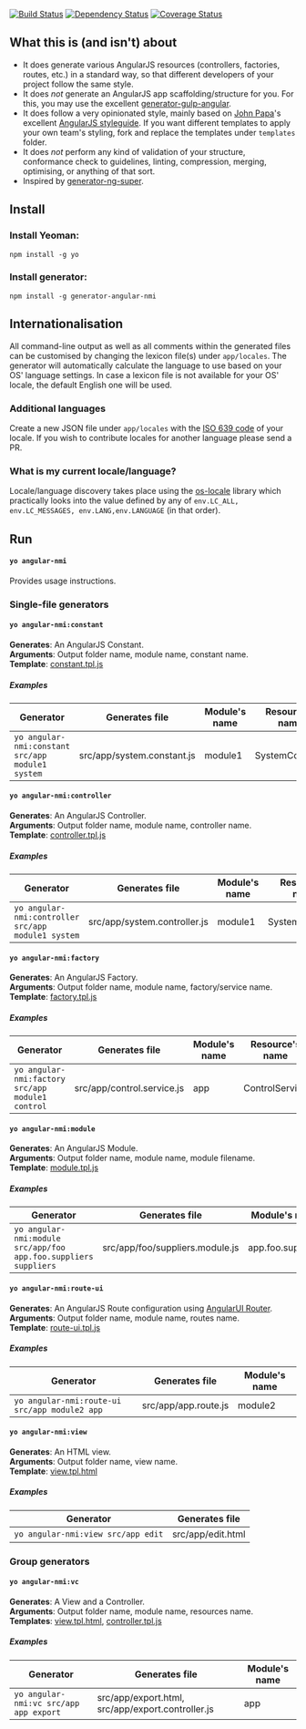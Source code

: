 [![Build Status](https://travis-ci.org/NMichas/yeoman-generator-angular-nmi.svg?branch=master)](https://travis-ci.org/NMichas/yeoman-generator-angular-nmi)
[![Dependency Status](https://gemnasium.com/NMichas/yeoman-generator-angular-nmi.svg)](https://gemnasium.com/NMichas/yeoman-generator-angular-nmi)
[![Coverage Status](https://coveralls.io/repos/github/NMichas/yeoman-generator-angular-nmi/badge.svg?branch=master)](https://coveralls.io/github/NMichas/yeoman-generator-angular-nmi?branch=master)  

## What this is (and isn't) about
* It does generate various AngularJS resources (controllers, factories, routes, etc.) in a
standard way, so that different developers of your project follow the
same style.
* It does *not* generate an AngularJS app scaffolding/structure for you. For this,
you may use the excellent [generator-gulp-angular](https://github.com/Swiip/generator-gulp-angular).
* It does follow a very opinionated style, mainly based on [John Papa](https://github.com/johnpapa)'s excellent
[AngularJS styleguide](https://github.com/johnpapa/angular-styleguide). If you want
different templates to apply your own team's styling, fork and replace the templates
under `templates` folder.
* It does *not* perform any kind of validation of your structure, conformance check to
guidelines, linting, compression, merging, optimising, or anything of that sort.
* Inspired by [generator-ng-super](https://github.com/jshipster/generator-ng-super).

## Install

### Install Yeoman:
```
npm install -g yo
```

### Install generator:
```
npm install -g generator-angular-nmi
```

## Internationalisation
All command-line output as well as all comments within the generated files can be
customised by changing the lexicon file(s) under `app/locales`. The generator will
automatically calculate the language to use based on your OS' language settings.
In case a lexicon file is not available for your OS' locale, the default English
one will be used.
### Additional languages
Create a new JSON file under `app/locales` with the
[ISO 639 code](https://en.wikipedia.org/wiki/List_of_ISO_639-1_codes) of your
locale. If you wish to contribute locales for another language please
send a PR.
### What is my current locale/language?
Locale/language discovery takes place using the
[os-locale](https://github.com/sindresorhus/os-locale) library which practically
looks into the value defined by any of
`env.LC_ALL, env.LC_MESSAGES, env.LANG,env.LANGUAGE` (in that order).

## Run
#### `yo angular-nmi`
Provides usage instructions.

### Single-file generators


#### `yo angular-nmi:constant`
__Generates__: An AngularJS Constant.  
__Arguments__: Output folder name, module name, constant name.    
__Template__: [constant.tpl.js](templates/constant.tpl.js)

##### Examples
| Generator | Generates file | Module's name | Resource's name |
| --------- | -------------- | ------------- | --------------- |
| `yo angular-nmi:constant src/app module1 system` | src/app/system.constant.js | module1 | SystemConstant |


#### `yo angular-nmi:controller`
__Generates__: An AngularJS Controller.  
__Arguments__: Output folder name, module name, controller name.  
__Template__: [controller.tpl.js](templates/controller.tpl.js)

##### Examples
| Generator | Generates file | Module's name | Resource's name |
| --------- | -------------- | ------------- | --------------- |
| `yo angular-nmi:controller src/app module1 system` | src/app/system.controller.js | module1 | SystemController |


#### `yo angular-nmi:factory`
__Generates__: An AngularJS Factory.  
__Arguments__: Output folder name, module name, factory/service name.    
__Template__: [factory.tpl.js](templates/factory.tpl.js)

##### Examples
| Generator | Generates file | Module's name | Resource's name |
| --------- | -------------- | ------------- | --------------- |
| `yo angular-nmi:factory src/app module1 control` | src/app/control.service.js | app | ControlService |


#### `yo angular-nmi:module`
__Generates__: An AngularJS Module.  
__Arguments__: Output folder name, module name, module filename.  
__Template__: [module.tpl.js](templates/module.tpl.js)

##### Examples
| Generator | Generates file | Module's name |
| --------- | -------------- | ------------- |
| `yo angular-nmi:module src/app/foo app.foo.suppliers suppliers` | src/app/foo/suppliers.module.js | app.foo.suppliers |


#### `yo angular-nmi:route-ui`
__Generates__: An AngularJS Route configuration using [AngularUI Router](https://github.com/angular-ui/ui-router).  
__Arguments__: Output folder name, module name, routes name.  
__Template__: [route-ui.tpl.js](templates/route-ui.tpl.js)

##### Examples
| Generator | Generates file | Module's name |
| --------- | -------------- | ------------- |
| `yo angular-nmi:route-ui src/app module2 app` | src/app/app.route.js | module2 |


#### `yo angular-nmi:view`
__Generates__: An HTML view.  
__Arguments__: Output folder name, view name.      
__Template__: [view.tpl.html](templates/view.tpl.html)

##### Examples
| Generator | Generates file |
| --------- | -------------- |
| `yo angular-nmi:view src/app edit` | src/app/edit.html |


### Group generators
#### `yo angular-nmi:vc`
__Generates__: A View and a Controller.  
__Arguments__: Output folder name, module name, resources name.    
__Templates__: [view.tpl.html](templates/view.tpl.html), [controller.tpl.js](templates/controller.tpl.js)

##### Examples
| Generator | Generates file | Module's name |
| --------- | -------------- | ------------- |
| `yo angular-nmi:vc src/app app export` | src/app/export.html, src/app/export.controller.js | app |

